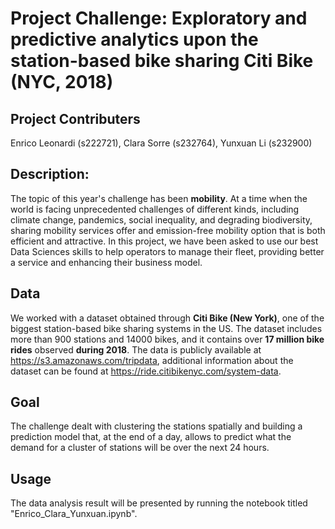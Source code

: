 # Project Challenge: Exploratory and predictive analytics upon the station-based bike sharing Citi Bike (NYC, 2018)

## Project Contributers
Enrico Leonardi (s222721), Clara Sorre (s232764), Yunxuan Li (s232900)

## Description:
The topic of this year's challenge has been **mobility**. At a time when the world is facing unprecedented challenges of different kinds, including climate change, pandemics, social inequality, and degrading biodiversity, sharing mobility services offer and emission-free mobility option that is both efficient and attractive. In this project, we have been asked to use our best Data Sciences skills to help operators to manage their fleet, providing better a service and enhancing their business model.

## Data
We worked with a dataset obtained through **Citi Bike (New York)**, one of the biggest station-based bike sharing systems in the US. The dataset includes more than 900 stations and 14000 bikes, and it contains over **17 million bike rides** observed **during 2018**. The data is publicly available at https://s3.amazonaws.com/tripdata, additional information about the dataset can be found at https://ride.citibikenyc.com/system-data.

## Goal
The challenge dealt with clustering the stations spatially and building a prediction model that, at the end of a day, allows to predict what the demand for a cluster of stations will be over the next 24 hours.

## Usage
The data analysis result will be presented by running the notebook titled "Enrico_Clara_Yunxuan.ipynb".
